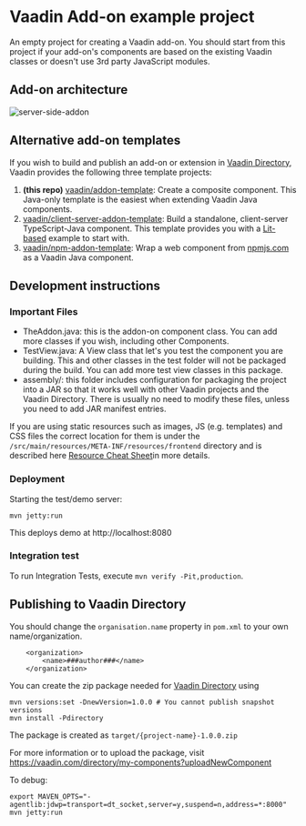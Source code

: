 # Vaadin Add-on example project

An empty project for creating a Vaadin add-on. You should start from this project if your add-on's components are based on the existing Vaadin classes or doesn't use 3rd party JavaScript modules.

## Add-on architecture
![server-side-addon](https://user-images.githubusercontent.com/991105/211870086-75544597-847d-4d21-82fa-341411753558.svg)

## Alternative add-on templates

If you wish to build and publish an add-on or extension in [Vaadin Directory](https://vaadin.com/directory), Vaadin provides the following three template projects:
 1. **(this repo)** [vaadin/addon-template](https://github.com/vaadin/addon-template): Create a composite component. This Java-only template is the easiest when extending Vaadin Java components.
 2. [vaadin/client-server-addon-template](https://github.com/vaadin/client-server-addon-template): Build a standalone, client-server TypeScript-Java component. This template provides you with a [Lit-based](https://github.com/lit/lit/) example to start with.
 3. [vaadin/npm-addon-template](https://github.com/vaadin/npm-addon-template): Wrap a web component from [npmjs.com](https://npmjs.com/) as a Vaadin Java component.


## Development instructions

### Important Files 
* TheAddon.java: this is the addon-on component class. You can add more classes if you wish, including other Components.
* TestView.java: A View class that let's you test the component you are building. This and other classes in the test folder will not be packaged during the build. You can add more test view classes in this package.
* assembly/: this folder includes configuration for packaging the project into a JAR so that it works well with other Vaadin projects and the Vaadin Directory. There is usually no need to modify these files, unless you need to add JAR manifest entries.

If you are using static resources such as images, JS (e.g. templates) and CSS files the correct location for them is under the `/src/main/resources/META-INF/resources/frontend` directory and is described here [Resource Cheat Sheet](https://vaadin.com/docs/v14/flow/importing-dependencies/tutorial-ways-of-importing.html#resource-cheat-sheet)in more details. 

### Deployment

Starting the test/demo server:
```
mvn jetty:run
```

This deploys demo at http://localhost:8080
 
### Integration test

To run Integration Tests, execute `mvn verify -Pit,production`.

## Publishing to Vaadin Directory

You should change the `organisation.name` property in `pom.xml` to your own name/organization.

```
    <organization>
        <name>###author###</name>
    </organization>
```

You can create the zip package needed for [Vaadin Directory](https://vaadin.com/directory/) using

```
mvn versions:set -DnewVersion=1.0.0 # You cannot publish snapshot versions 
mvn install -Pdirectory
```

The package is created as `target/{project-name}-1.0.0.zip`

For more information or to upload the package, visit https://vaadin.com/directory/my-components?uploadNewComponent

To debug:

```
export MAVEN_OPTS="-agentlib:jdwp=transport=dt_socket,server=y,suspend=n,address=*:8000"
mvn jetty:run
```
